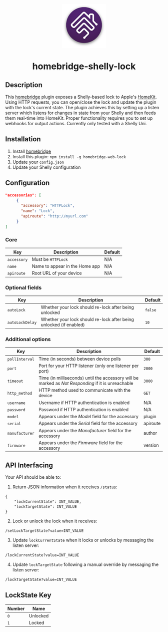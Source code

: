 <p align="center">
  <a href="https://github.com/homebridge/homebridge"><img src="https://raw.githubusercontent.com/homebridge/branding/master/logos/homebridge-color-round-stylized.png" height="140"></a>
</p>

<span align="center">

# homebridge-shelly-lock

</span>

## Description

This [homebridge](https://github.com/homebridge/homebridge) plugin exposes a Shelly-based lock to Apple's [HomeKit](http://www.apple.com/ios/home/). Using HTTP requests, you can open/close the lock and update the plugin with the lock's current state. The plugin achieves this by setting up a listen server which listens for changes in state from your Shelly and then feeds them real-time into HomeKit. Proper functionality requires you to set up webhooks for output actions. Currently only tested with a Shelly Uni.

## Installation

1. Install [homebridge](https://github.com/homebridge/homebridge#installation)
2. Install this plugin: `npm install -g homebridge-web-lock`
3. Update your `config.json`
4. Update your Shelly configuration

## Configuration

```json
"accessories": [
     {
       "accessory": "HTTPLock",
       "name": "Lock",
       "apiroute": "http://myurl.com"
     }
]
```

### Core
| Key | Description | Default |
| --- | --- | --- |
| `accessory` | Must be `HTTPLock` | N/A |
| `name` | Name to appear in the Home app | N/A |
| `apiroute` | Root URL of your device | N/A |

### Optional fields
| Key | Description | Default |
| --- | --- | --- |
| `autoLock` | Whether your lock should re-lock after being unlocked | `false` |
| `autoLockDelay` | Whether your lock should re-lock after being unlocked (if enabled) | `10` |

### Additional options
| Key | Description | Default |
| --- | --- | --- |
| `pollInterval` | Time (in seconds) between device polls | `300` |
| `port` | Port for your HTTP listener (only one listener per port) | `2000` |
| `timeout` | Time (in milliseconds) until the accessory will be marked as _Not Responding_ if it is unreachable | `3000` |
| `http_method` | HTTP method used to communicate with the device | `GET` |
| `username` | Username if HTTP authentication is enabled | N/A |
| `password` | Password if HTTP authentication is enabled | N/A |
| `model` | Appears under the _Model_ field for the accessory | plugin |
| `serial` | Appears under the _Serial_ field for the accessory | apiroute |
| `manufacturer` | Appears under the _Manufacturer_ field for the accessory | author |
| `firmware` | Appears under the _Firmware_ field for the accessory | version |

## API Interfacing

Your API should be able to:

1. Return JSON information when it receives `/status`:
```
{
    "lockCurrentState": INT_VALUE,
    "lockTargetState": INT_VALUE
}
```

2. Lock or unlock the lock when it receives:
```
/setLockTargetState?value=INT_VALUE
```

3. Update `lockCurrentState` when it locks or unlocks by messaging the listen server:
```
/lockCurrentState?value=INT_VALUE
```

4. Update `lockTargetState` following a manual override by messaging the listen server:
```
/lockTargetState?value=INT_VALUE
```

## LockState Key

| Number | Name |
| --- | --- |
| `0` | Unlocked |
| `1` | Locked |

